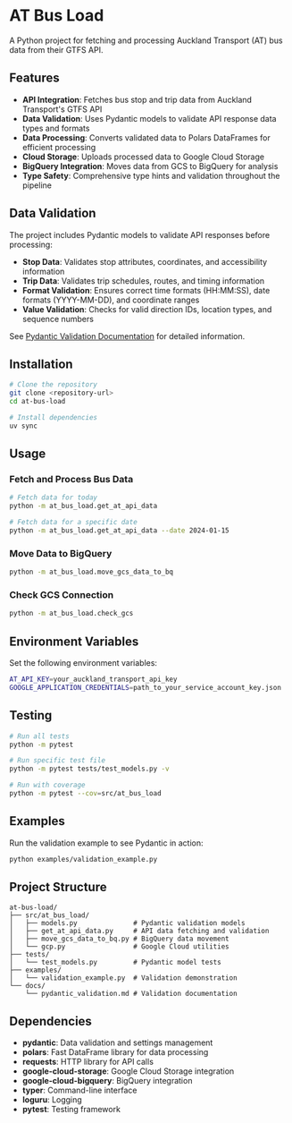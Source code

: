 # AT Bus Load

A Python project for fetching and processing Auckland Transport (AT) bus data from their GTFS API.

## Features

- **API Integration**: Fetches bus stop and trip data from Auckland Transport's GTFS API
- **Data Validation**: Uses Pydantic models to validate API response data types and formats
- **Data Processing**: Converts validated data to Polars DataFrames for efficient processing
- **Cloud Storage**: Uploads processed data to Google Cloud Storage
- **BigQuery Integration**: Moves data from GCS to BigQuery for analysis
- **Type Safety**: Comprehensive type hints and validation throughout the pipeline

## Data Validation

The project includes Pydantic models to validate API responses before processing:

- **Stop Data**: Validates stop attributes, coordinates, and accessibility information
- **Trip Data**: Validates trip schedules, routes, and timing information
- **Format Validation**: Ensures correct time formats (HH:MM:SS), date formats (YYYY-MM-DD), and coordinate ranges
- **Value Validation**: Checks for valid direction IDs, location types, and sequence numbers

See [Pydantic Validation Documentation](docs/pydantic_validation.md) for detailed information.

## Installation

```bash
# Clone the repository
git clone <repository-url>
cd at-bus-load

# Install dependencies
uv sync
```

## Usage

### Fetch and Process Bus Data

```bash
# Fetch data for today
python -m at_bus_load.get_at_api_data

# Fetch data for a specific date
python -m at_bus_load.get_at_api_data --date 2024-01-15
```

### Move Data to BigQuery

```bash
python -m at_bus_load.move_gcs_data_to_bq
```

### Check GCS Connection

```bash
python -m at_bus_load.check_gcs
```

## Environment Variables

Set the following environment variables:

```bash
AT_API_KEY=your_auckland_transport_api_key
GOOGLE_APPLICATION_CREDENTIALS=path_to_your_service_account_key.json
```

## Testing

```bash
# Run all tests
python -m pytest

# Run specific test file
python -m pytest tests/test_models.py -v

# Run with coverage
python -m pytest --cov=src/at_bus_load
```

## Examples

Run the validation example to see Pydantic in action:

```bash
python examples/validation_example.py
```

## Project Structure

```
at-bus-load/
├── src/at_bus_load/
│   ├── models.py              # Pydantic validation models
│   ├── get_at_api_data.py     # API data fetching and validation
│   ├── move_gcs_data_to_bq.py # BigQuery data movement
│   └── gcp.py                 # Google Cloud utilities
├── tests/
│   └── test_models.py         # Pydantic model tests
├── examples/
│   └── validation_example.py  # Validation demonstration
└── docs/
    └── pydantic_validation.md # Validation documentation
```

## Dependencies

- **pydantic**: Data validation and settings management
- **polars**: Fast DataFrame library for data processing
- **requests**: HTTP library for API calls
- **google-cloud-storage**: Google Cloud Storage integration
- **google-cloud-bigquery**: BigQuery integration
- **typer**: Command-line interface
- **loguru**: Logging
- **pytest**: Testing framework